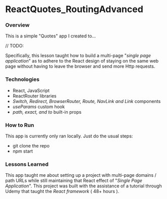 # ReactQuotes_RoutingAdvanced

### Overview
This is a simple "Quotes" app I created to...

// TODO:

 Specifically, this lesson taught how to build a multi-page "_single page application_" as to adhere to the React design of staying on the same web page without having to leave the browser and send more Http requests.

### Technologies
* React, JavaScript
* ReactRouter libraries 
* _Switch, Redirect, BrowserRouter, Route, NavLink and Link_ components
* _useParams_ custom hook 
* _path, exact, and to_ built-in props


### How to Run
This app is currently only ran locally. Just do the usual steps:
* git clone the repo
* npm start 

### Lessons Learned
This app taught me about setting up a project with multi-page domains / path URLs while still maintaining that React effect of "_Single Page Application_". This project was built with the assistance of a tutorial through Udemy that taught the _React framework_ ( 48+ hours ).
